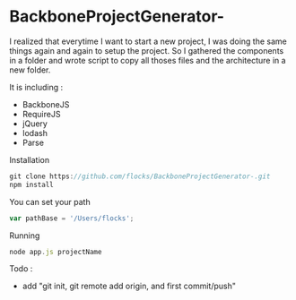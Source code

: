 BackboneProjectGenerator-
=========================


I realized that everytime I want to start a new project, I was doing the same things again and again to setup the project.
So I gathered the components in a folder and wrote script to copy all thoses files and the architecture in a new folder.

It is including :


- BackboneJS
- RequireJS
- jQuery
- lodash
- Parse

Installation
`````javascript
git clone https://github.com/flocks/BackboneProjectGenerator-.git
npm install
`````
You can set your path 
`````javascript
var pathBase = '/Users/flocks';
`````
Running 
`````javascript
node app.js projectName
`````
Todo :

- add "git init, git remote add origin, and first commit/push"
